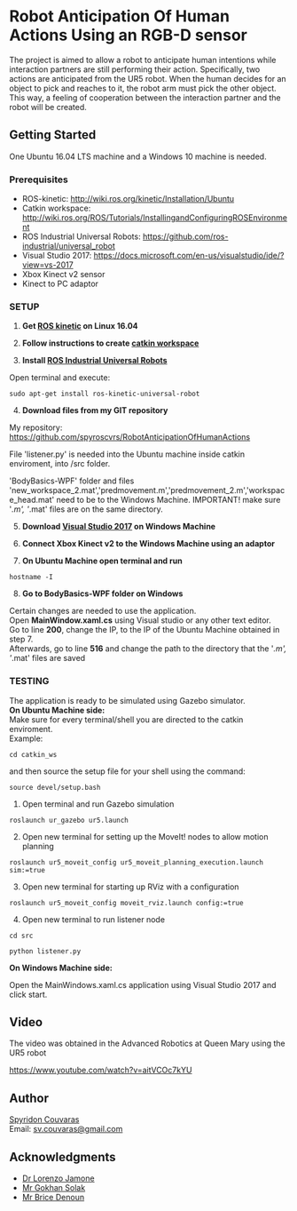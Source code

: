 # Robot Anticipation Of Human Actions Using an RGB-D sensor

The project is aimed to allow a robot to anticipate human intentions while interaction partners are still performing their action. Specifically, two actions are anticipated from the UR5 robot. When the human decides for an object to pick and reaches to it, the robot arm must pick the other object. This way, a feeling of cooperation between the interaction partner and the robot will be created.

## Getting Started

One Ubuntu 16.04 LTS machine and a Windows 10 machine is needed.


### Prerequisites

* ROS-kinetic: http://wiki.ros.org/kinetic/Installation/Ubuntu  <br/>
* Catkin workspace: http://wiki.ros.org/ROS/Tutorials/InstallingandConfiguringROSEnvironment  <br/>
* ROS Industrial Universal Robots: https://github.com/ros-industrial/universal_robot <br/>
* Visual Studio 2017: https://docs.microsoft.com/en-us/visualstudio/ide/?view=vs-2017 <br/>
* Xbox Kinect v2 sensor <br/>
* Kinect to PC adaptor <br/>

### SETUP

1) **Get [ROS kinetic](http://wiki.ros.org/kinetic/Installation/Ubuntu) on Linux 16.04** <br/>

2) **Follow instructions to create [catkin workspace](http://wiki.ros.org/ROS/Tutorials/InstallingandConfiguringROSEnvironment)** <br/>

3) **Install [ROS Industrial Universal Robots](https://github.com/ros-industrial/universal_robot)** <br/>

Open terminal and execute:
```
sudo apt-get install ros-kinetic-universal-robot
```

4) **Download files from my GIT repository** <br/>

My repository: https://github.com/spyroscvrs/RobotAnticipationOfHumanActions

File 'listener.py' is needed into the Ubuntu machine inside catkin enviroment, into /src folder. <br/>

'BodyBasics-WPF' folder and files 'new_workspace_2.mat','predmovement.m','predmovement_2.m','workspace_head.mat' need to be to the Windows Machine.
IMPORTANT! make sure '*.m', '*.mat' files are on the same directory.

5) **Download [Visual Studio 2017](https://docs.microsoft.com/en-us/visualstudio/ide/?view=vs-2017) on Windows Machine** <br/>

6) **Connect Xbox Kinect v2 to the Windows Machine using an adaptor** <br/>

7) **On Ubuntu Machine open terminal and run** <br/>
```
hostname -I
```

8) **Go to BodyBasics-WPF folder on Windows** <br/>

Certain changes are needed to use the application. <br/>
Open **MainWindow.xaml.cs** using Visual studio or any other text editor.<br/>
Go to line **200**, change the IP, to the IP of the Ubuntu Machine obtained in step 7. <br/>
Afterwards, go to line **516** and change the path to the directory that the '*.m', '*.mat' files are saved 
 

### TESTING

The application is ready to be simulated using Gazebo simulator. <br/>
**On Ubuntu Machine side:** <br/> 
Make sure for every terminal/shell you are directed to the catkin enviroment. <br/>
Example: <br/>
```
cd catkin_ws
```
and then source the setup file for your shell using the command:
```
source devel/setup.bash
```

1) Open terminal and run Gazebo simulation

```
roslaunch ur_gazebo ur5.launch
```

2) Open new terminal for setting up the MoveIt! nodes to allow motion planning

```
roslaunch ur5_moveit_config ur5_moveit_planning_execution.launch sim:=true
```

3) Open new terminal for starting up RViz with a configuration

```
roslaunch ur5_moveit_config moveit_rviz.launch config:=true
```

4) Open new terminal to run listener node

```
cd src
```
```
python listener.py
```


**On Windows Machine side:** <br/> 

Open the MainWindows.xaml.cs application using Visual Studio 2017 and click start. 


## Video

The video was obtained in the Advanced Robotics at Queen Mary using the UR5 robot <br/>

https://www.youtube.com/watch?v=aitVCOc7kYU


## Author

[Spyridon Couvaras](https://www.linkedin.com/in/spyridon-couvaras-8611a714a/)  <br/>
Email: sv.couvaras@gmail.com

## Acknowledgments

* [Dr Lorenzo Jamone](http://www.eecs.qmul.ac.uk/profiles/jamonelorenzo.html)
* [Mr Gokhan Solak](http://www.eecs.qmul.ac.uk/profiles/solakgokhan.html)
* [Mr Brice Denoun](http://eecs.qmul.ac.uk/profiles/denounbricedavid.html)

